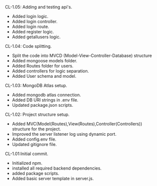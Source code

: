 CL-1.05: Adding and testing api's.
- Added login logic.
- Added login controller.
- Added login route.
- Added register logic.
- Added getallusers logic.


CL-1.04: Code splitting.
- Split the code into MVCD (Model-View-Controller-Database) structure
- Added mongoose models folder.
- Added Routes folder for users.
- Added controllers for logic separation.
- Added User schema and model.

CL-1.03: MongoDB Atlas setup.
- Added mongodb atlas connection.
- Added DB URI strings in .env file.
- Updated package.json scripts.

CL-1.02: Project structure setup.
- Added MVC(Model(Routes),View(Routes),Controller(Controllers)) structure for the project.
- Improved the server listener log using dynamic port.
- Added config.env file.
- Updated gitignore file.

CL-1.01:Initial commit.
- Initialized npm.
- installed all required backend dependencies.
- added package scripts.
- Added basic server template in server.js.